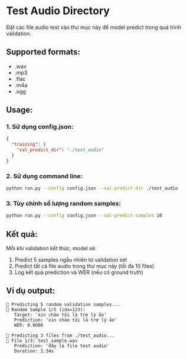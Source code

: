 # Test Audio Directory

Đặt các file audio test vào thư mục này để model predict trong quá trình validation.

## Supported formats:
- .wav
- .mp3
- .flac
- .m4a
- .ogg

## Usage:

### 1. Sử dụng config.json:
```json
{
  "training": {
    "val_predict_dir": "./test_audio"
  }
}
```

### 2. Sử dụng command line:
```bash
python run.py --config config.json --val-predict-dir ./test_audio
```

### 3. Tùy chỉnh số lượng random samples:
```bash
python run.py --config config.json --val-predict-samples 10
```

## Kết quả:

Mỗi khi validation kết thúc, model sẽ:
1. Predict 5 samples ngẫu nhiên từ validation set
2. Predict tất cả file audio trong thư mục này (tối đa 10 files)
3. Log kết quả prediction và WER (nếu có ground truth)

## Ví dụ output:
```
🎯 Predicting 5 random validation samples...
📝 Random Sample 1/5 (idx=123):
   Target: 'xin chào tôi là trợ lý ảo'
   Prediction: 'xin chào tôi là trợ lý ảo'
   WER: 0.0000

🎯 Predicting 3 files from ./test_audio...
📁 File 1/3: test_sample.wav
   Prediction: 'đây là file test audio'
   Duration: 2.34s
```
